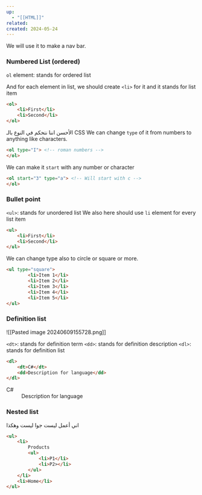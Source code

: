 ```yaml
---
up:
  - "[[HTML]]"
related: 
created: 2024-05-24
---
```

We will use it to make a nav bar.
### Numbered List (ordered)
`ol` element: stands for ordered list

And for each element in list, we should create `<li>` for it and it stands for list item

```HTML
<ol>
	<li>First</li>
	<li>Second</li>
</ol>
```

الأحسن اننا نتحكم في النوع بالـ CSS
We can change `type` of it from numbers to anything like characters. 
```html
<ol type="I"> <!-- roman numbers -->
</ol>
```

We can make it `start` with any number or character

```html
<ol start="3" type="a"> <!-- Will start with c -->
</ol>
```
### Bullet point
`<ul>`: stands for unordered list
We also here should use `li` element for every list item

```HTML
<ul>
	<li>First</li>
	<li>Second</li>
</ul>
```

We can change type also to circle or square or more.

```html
<ul type="square">
        <li>Item 1</li>
        <li>Item 2</li>
        <li>Item 3</li>
        <li>Item 4</li>
        <li>Item 5</li>
</ul>
```
### Definition list

![[Pasted image 20240609155728.png]]

`<dt>`: stands for definition term
`<dd>`: stands for definition description
`<dl>`: stands for definition list

```html
<dl>
	<dt>C#</dt>
	<dd>Description for language</dd>
</dl>
```
<dl>
	<dt>C#</dt>
	<dd>Description for language</dd>
</dl>

### Nested list
اني أعمل ليست جوا ليست وهكذا
```html
<ul>
	<li>
		Products
		<ul>
			<li>P1</li>
			<li>P2></li>
		</ul>
	</li>
	<li>Home</li>
</ul>
```